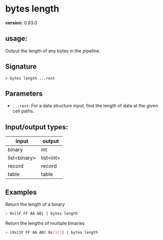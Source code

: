 # bytes length

**version**: 0.93.0

## **usage**:

Output the length of any bytes in the pipeline.

## Signature

`> bytes length ...rest`

## Parameters

- `...rest`: For a data structure input, find the length of data at the given cell paths.

## Input/output types:

| input          | output      |
| -------------- | ----------- |
| binary         | int         |
| list\<binary\> | list\<int\> |
| record         | record      |
| table          | table       |

## Examples

Return the length of a binary

```bash
> 0x[1F FF AA AB] | bytes length
```

Return the lengths of multiple binaries

```bash
> [0x[1F FF AA AB] 0x[1F]] | bytes length
```
